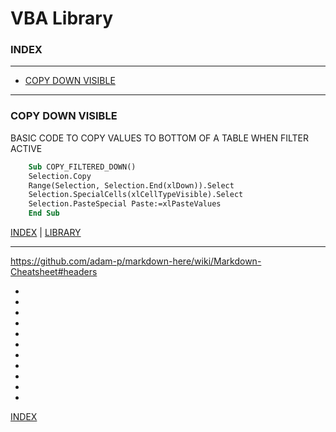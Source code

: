 
VBA Library
=====================

### INDEX
--------
 * [COPY DOWN VISIBLE](#COPY-DOWN-VISIBLE)


-------------------------

### COPY DOWN VISIBLE
BASIC CODE TO COPY VALUES TO BOTTOM OF A TABLE WHEN FILTER ACTIVE

```vb
    Sub COPY_FILTERED_DOWN()
    Selection.Copy
    Range(Selection, Selection.End(xlDown)).Select
    Selection.SpecialCells(xlCellTypeVisible).Select
    Selection.PasteSpecial Paste:=xlPasteValues
    End Sub
```
 [INDEX](#INDEX)   |   [LIBRARY](https://github.com/ScottypNZ/CODE-LIBRARY)

-------------------------

https://github.com/adam-p/markdown-here/wiki/Markdown-Cheatsheet#headers

*

*

*

*

*

*

*

*

*

*

*



[INDEX](#INDEX)
